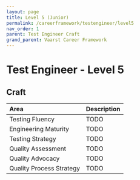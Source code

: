 ```yaml
---
layout: page
title: Level 5 (Junior)
permalink: /careerframework/testengineer/level5
nav_order: 1
parent: Test Engineer Craft
grand_parent: Vaarst Career Framework
---
```


# Test Engineer - Level 5

## Craft

|Area          | Description       |
|:-------------|:------------------|
| Testing Fluency | TODO |
| Engineering Maturity | TODO |
| Testing Strategy | TODO |
| Quality Assessment | TODO |
| Quality Advocacy | TODO |
| Quality Process Strategy | TODO |
